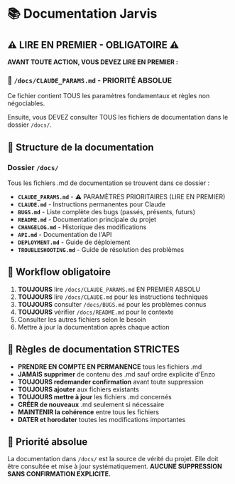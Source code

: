 # 📚 Documentation Jarvis

## ⚠️ LIRE EN PREMIER - OBLIGATOIRE ⚠️

**AVANT TOUTE ACTION, VOUS DEVEZ LIRE EN PREMIER :**
### 🎯 `/docs/CLAUDE_PARAMS.md` - PRIORITÉ ABSOLUE

Ce fichier contient TOUS les paramètres fondamentaux et règles non négociables.

Ensuite, vous DEVEZ consulter TOUS les fichiers de documentation dans le dossier `/docs/`.

## 📁 Structure de la documentation

### Dossier `/docs/`
Tous les fichiers .md de documentation se trouvent dans ce dossier :

- **`CLAUDE_PARAMS.md`** - ⚠️ PARAMÈTRES PRIORITAIRES (LIRE EN PREMIER)
- **`CLAUDE.md`** - Instructions permanentes pour Claude
- **`BUGS.md`** - Liste complète des bugs (passés, présents, futurs)
- **`README.md`** - Documentation principale du projet
- **`CHANGELOG.md`** - Historique des modifications
- **`API.md`** - Documentation de l'API
- **`DEPLOYMENT.md`** - Guide de déploiement
- **`TROUBLESHOOTING.md`** - Guide de résolution des problèmes

## 🔄 Workflow obligatoire

1. **TOUJOURS** lire `/docs/CLAUDE_PARAMS.md` EN PREMIER ABSOLU
2. **TOUJOURS** lire `/docs/CLAUDE.md` pour les instructions techniques
3. **TOUJOURS** consulter `/docs/BUGS.md` pour les problèmes connus
4. **TOUJOURS** vérifier `/docs/README.md` pour le contexte
5. Consulter les autres fichiers selon le besoin
6. Mettre à jour la documentation après chaque action

## 📝 Règles de documentation STRICTES

- **PRENDRE EN COMPTE EN PERMANENCE** tous les fichiers .md
- **JAMAIS supprimer** de contenu des .md sauf ordre explicite d'Enzo
- **TOUJOURS redemander confirmation** avant toute suppression
- **TOUJOURS ajouter** aux fichiers existants
- **TOUJOURS mettre à jour** les fichiers .md concernés
- **CRÉER de nouveaux** .md seulement si nécessaire
- **MAINTENIR la cohérence** entre tous les fichiers
- **DATER et horodater** toutes les modifications importantes

## 🚨 Priorité absolue

La documentation dans `/docs/` est la source de vérité du projet. Elle doit être consultée et mise à jour systématiquement. **AUCUNE SUPPRESSION SANS CONFIRMATION EXPLICITE.**